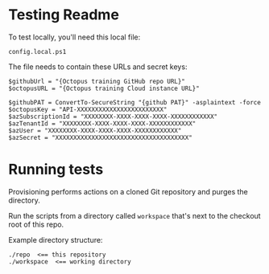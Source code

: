 # Testing Readme

To test locally, you'll need this local file:
```
config.local.ps1
```

The file needs to contain these URLs and secret keys:
```
$githubUrl = "{Octopus training GitHub repo URL}"
$octopusURL = "{Octopus training Cloud instance URL}"

$githubPAT = ConvertTo-SecureString "{github PAT}" -asplaintext -force
$octopusKey = "API-XXXXXXXXXXXXXXXXXXXXXXXX"
$azSubscriptionId = "XXXXXXXX-XXXX-XXXX-XXXX-XXXXXXXXXXXX"
$azTenantId = "XXXXXXXX-XXXX-XXXX-XXXX-XXXXXXXXXXXX"
$azUser = "XXXXXXXX-XXXX-XXXX-XXXX-XXXXXXXXXXXX"
$azSecret = "XXXXXXXXXXXXXXXXXXXXXXXXXXXXXXXXXXXXX"
```

# Running tests
Provisioning performs actions on a cloned Git repository and purges the directory.

Run the scripts from a directory called `workspace` that's next to the checkout root of this repo.

Example directory structure:
```
./repo  <== this repository
./workspace  <== working directory
